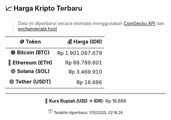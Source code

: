 

<!-- HARGA_KRIPTO -->
## 📈 Harga Kripto Terbaru

> Data ini diperbarui secara otomatis menggunakan [CoinGecko API](https://www.coingecko.com/) dan [exchangerate.host](https://exchangerate.host/)

<div align="center">

| 🪙 Token | 💰 Harga (IDR) |
|:------:|---------------:|
| 🟠 **Bitcoin (BTC)**   | Rp 1.901.067.679 |
| 🔵 **Ethereum (ETH)**  | Rp 68.789.601 |
| 🟣 **Solana (SOL)**    | Rp 3.469.910 |
| 🟢 **Tether (USDT)**   | Rp 16.696 |

---

💱 **Kurs Rupiah (USD → IDR)**: Rp 16.688

🕒 <sub>Terakhir diperbarui: 1/10/2025, 02.16.26</sub>

</div>
<!-- /HARGA_KRIPTO -->